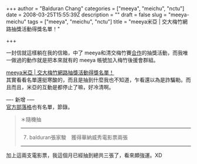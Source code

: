 +++
author = "Balduran Chang"
categories = ["meeya", "meichu", "nctu"]
date = 2008-03-25T15:55:39Z
description = ""
draft = false
slug = "meeya-meichu"
tags = ["meeya", "meichu", "nctu"]
title = "meeya米亞 | 交大梅竹網路抽獎活動得獎名單！"

+++


一封信就這樣躺在我的信箱，中了 meeya和清交梅竹賽[合作](http://www.pac.nctu.edu.tw/Report/report_more.php?id=13780&PHPSESSID=655de450e3be4a30bf4d4f6522852d0b)的抽獎活動，而我唯一做過的動作就是把本來就有的 meeya 帳號加入梅竹後援會群組。

[meeya米亞 | 交大梅竹網路抽獎活動得獎名單！](http://meeya.cc/board.php?gid=194&tid=946)  
 其實看看名單還挺寒酸的，而且是抽到什麼我也不知道，乍看還以為是詐騙勒。而且而且，米亞的互動是都停止了嘛，好冷清啊。

—- 新增 -—  
[官方部落格](http://meeyanews.blogspot.com/2008/03/blog-post_9018.html)也有名單，節錄。

> ＊隨機抽  
>  ***  
>  7. balduran張家駿　獲得華納威秀電影票兩張  
>  ***

加上這兩支電影票，我這個月已經抽到總共三張了，看來頗強運。XD


